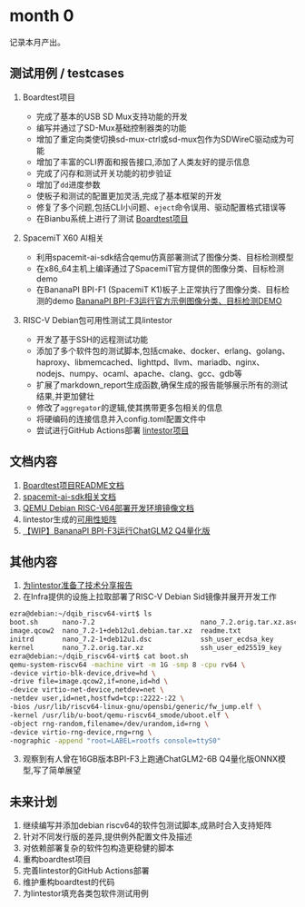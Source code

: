 # month 0

记录本月产出。

## 测试用例 / testcases

1. Boardtest项目
   - 完成了基本的USB SD Mux支持功能的开发
   - 编写并通过了SD-Mux基础控制器类的功能
   - 增加了重定向类使切换sd-mux-ctrl或sd-mux包作为SDWireC驱动成为可能
   - 增加了丰富的CLI界面和报告接口,添加了人类友好的提示信息
   - 完成了闪存和测试开关功能的初步验证
   - 增加了`dd`进度参数
   - 使板子和测试的配置更加灵活,完成了基本框架的开发
   - 修复了多个问题,包括CLI小问题、`eject`命令误用、驱动配置格式错误等
   - 在Bianbu系统上进行了测试
   [Boardtest项目](https://github.com/255doesnotexist/boardtest/)

2. SpacemiT X60 AI相关
   - 利用spacemit-ai-sdk结合qemu仿真部署测试了图像分类、目标检测模型
   - 在x86_64主机上编译通过了SpacemiT官方提供的图像分类、目标检测demo
   - 在BananaPI BPI-F1 (SpacemiT K1)板子上正常执行了图像分类、目标检测的demo
   [BananaPI BPI-F3运行官方示例图像分类、目标检测DEMO](https://github.com/255doesnotexist/bpi-f3_demos/blob/main/spacemit_demo.md)

3. RISC-V Debian包可用性测试工具lintestor
   - 开发了基于SSH的远程测试功能
   - 添加了多个软件包的测试脚本,包括cmake、docker、erlang、golang、haproxy、libmemcached、lighttpd、llvm、mariadb、nginx、nodejs、numpy、ocaml、apache、clang、gcc、gdb等
   - 扩展了markdown_report生成函数,确保生成的报告能够展示所有的测试结果,并更加健壮
   - 修改了`aggregator`的逻辑,使其携带更多包相关的信息
   - 将硬编码的连接信息并入config.toml配置文件中
   - 尝试进行GitHub Actions部署
   [lintestor项目](https://github.com/255doesnotexist/lintestor)

## 文档内容

1. [Boardtest项目README文档](https://github.com/255doesnotexist/boardtest/blob/main/README.md)
2. [spacemit-ai-sdk相关文档](https://github.com/255doesnotexist/bpi-f3_demos/blob/main/spacemit_sdk.md)
3. [QEMU Debian RISC-V64部署开发环境镜像文档](https://github.com/255doesnotexist/PLCT-Works/blob/main/outputs/month0/week1/qemu_debian_riscv64.md)
4. lintestor生成的[可用性矩阵](https://github.com/255doesnotexist/lintestor/blob/main/summary.md)
5. [【WIP】BananaPI BPI-F3运行ChatGLM2 Q4量化版](https://github.com/255doesnotexist/bpi-f3_demos/blob/main/chatglm2.md)

## 其他内容

1. [为lintestor准备了技术分享报告](https://github.com/255doesnotexist/PLCT-Works/blob/main/outputs/month0/week3/RuyiSDK%20%E6%94%AF%E6%8C%81%E7%9F%A9%E9%98%B5%20RISC-V%20%E8%BD%AF%E4%BB%B6%E5%8C%85%E6%94%AF%E6%8C%81%E6%83%85%E5%86%B5%E7%9F%A9%E9%98%B5%E8%87%AA%E5%8A%A8%E5%8C%96%E6%B5%8B%E8%AF%95%E5%B7%A5%E5%85%B7%E6%80%BB%E7%BB%93.pptx)
2. 在Infra提供的设施上拉取部署了RISC-V Debian Sid镜像并展开开发工作

```bash
ezra@debian:~/dqib_riscv64-virt$ ls
boot.sh      nano-7.2                          nano_7.2.orig.tar.xz.asc  ssh_user_rsa_key
image.qcow2  nano_7.2-1+deb12u1.debian.tar.xz  readme.txt
initrd       nano_7.2-1+deb12u1.dsc            ssh_user_ecdsa_key
kernel       nano_7.2.orig.tar.xz              ssh_user_ed25519_key
ezra@debian:~/dqib_riscv64-virt$ cat boot.sh 
qemu-system-riscv64 -machine virt -m 1G -smp 8 -cpu rv64 \
-device virtio-blk-device,drive=hd \
-drive file=image.qcow2,if=none,id=hd \
-device virtio-net-device,netdev=net \
-netdev user,id=net,hostfwd=tcp::2222-:22 \
-bios /usr/lib/riscv64-linux-gnu/opensbi/generic/fw_jump.elf \
-kernel /usr/lib/u-boot/qemu-riscv64_smode/uboot.elf \
-object rng-random,filename=/dev/urandom,id=rng \
-device virtio-rng-device,rng=rng \
-nographic -append "root=LABEL=rootfs console=ttyS0"
```

3. 观察到有人曾在16GB版本BPI-F3上跑通ChatGLM2-6B Q4量化版ONNX模型,写了简单展望

## 未来计划

1. 继续编写并添加debian riscv64的软件包测试脚本,成熟时合入支持矩阵
2. 针对不同发行版的差异,提供例外配置文件及描述
3. 对依赖部署复杂的软件包构造更稳健的脚本
4. 重构boardtest项目
5. 完善lintestor的GitHub Actions部署
6. 维护重构boardtest的代码
7. 为lintestor填充各类包软件测试用例